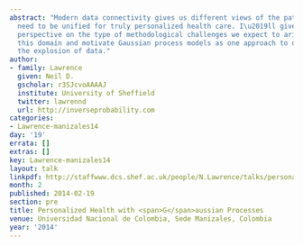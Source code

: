 ```yaml
---
abstract: "Modern data connectivity gives us different views of the patient which
  need to be unified for truly personalized health care. I\u2019ll give an personal
  perspective on the type of methodological challenges we expect to arise in this
  this domain and motivate Gaussian process models as one approach to dealing with
  the explosion of data."
author:
- family: Lawrence
  given: Neil D.
  gscholar: r3SJcvoAAAAJ
  institute: University of Sheffield
  twitter: lawrennd
  url: http://inverseprobability.com
categories:
- Lawrence-manizales14
day: '19'
errata: []
extras: []
key: Lawrence-manizales14
layout: talk
linkpdf: http://staffwww.dcs.shef.ac.uk/people/N.Lawrence/talks/personalized_health_manizales14.pdf
month: 2
published: 2014-02-19
section: pre
title: Personalized Health with <span>G</span>aussian Processes
venue: Universidad Nacional de Colombia, Sede Manizales, Colombia
year: '2014'
---
```

